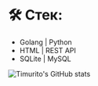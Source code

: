 # 🛠️ Cтек:
- Golang | Python 
- HTML | REST API  
- SQLite | MySQL 


![Timurito's GitHub stats](https://github-readme-stats.vercel.app/api?username=mary-ppv&show_icons=true)
